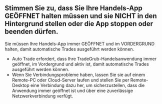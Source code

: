 
## Stimmen Sie zu, dass Sie Ihre Handels-App GEÖFFNET halten müssen und sie NICHT in den Hintergrund stellen oder die App stoppen oder beenden dürfen.

Sie müssen Ihre Handels-App immer GEÖFFNET und im VORDERGRUND halten, damit automatische Trades ausgeführt werden können.
- Auto Trade erfordert, dass Ihre TradeGrub-Handelsanwendung immer geöffnet, im Vordergrund und aktiv ist, damit automatische Trades ausgeführt werden können.
- Wenn Sie Verbindungsprobleme haben, lassen Sie sie auf einem Remote-PC oder Cloud-Server laufen und stellen Sie per Remote-Desktop eine Verbindung dazu her, um sicherzustellen, dass die Anwendung immer geöffnet ist und über eine zuverlässige Netzwerkverbindung verfügt.
